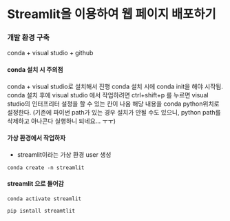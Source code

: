 # Streamlit을 이용하여 웹 페이지 배포하기 


### 개발 환경 구축 
conda + visual studio + github 
#### conda 설치 시 주의점 
conda + visual studio로 설치해서 진행 
conda 설치 시에 conda init을 해야 시작됨. 
conda 설치 후에 visual studio 에서 작업하려면 ctrl+shift+p 를 누르면 visual studio의 인터프리터 설정을 할 수 있는 칸이 나옴
해당 내용을 conda python위치로 설정한다. (기존에 파이썬 path가 있는 경우 설치가 안될 수도 있으니, python path를 삭제하고 아나콘다 실행하니 되네요... ㅜㅜ) 



#### 가상 환경에서 작업하자 


* streamlit이라는 가상 환경 user 생성 
```
conda create -n streamlit 
```

#### streamlit 으로 들어감 
``` 
conda activate streamlit 
```




```
pip isntall streamtlit 
```

 


